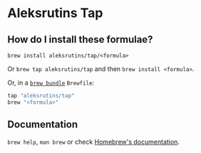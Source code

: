 # Aleksrutins Tap

## How do I install these formulae?

`brew install aleksrutins/tap/<formula>`

Or `brew tap aleksrutins/tap` and then `brew install <formula>`.

Or, in a [`brew bundle`](https://github.com/Homebrew/homebrew-bundle) `Brewfile`:

```ruby
tap "aleksrutins/tap"
brew "<formula>"
```

## Documentation

`brew help`, `man brew` or check [Homebrew's documentation](https://docs.brew.sh).
